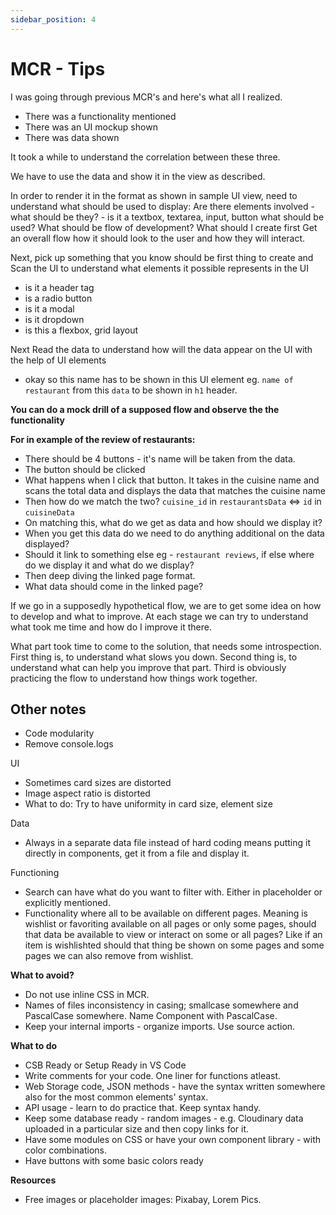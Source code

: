 ```yaml
---
sidebar_position: 4
---
```


# MCR - Tips

I was going through previous MCR's and here's what all I realized.

- There was a functionality mentioned 
- There was an UI mockup shown 
- There was data shown 

It took a while to understand the correlation between these three. 

We have to use the data and show it in the view as described. 

In order to render it in the format as shown in sample UI view, need to understand what should be used to display: 
Are there elements involved - what should be they? - is it a textbox, textarea, input, button what should be used? 
What should be flow of development? What should I create first
Get an overall flow how it should look to the user and how they will interact. 

Next, pick up something that you know should be first thing to create and Scan the UI to understand what elements it possible represents in the UI
- is it a header tag 
- is a radio button
- is it a modal 
- is it dropdown 
- is this a flexbox, grid layout 

Next Read the data to understand how will the data appear on the UI with the help of UI elements 
- okay so this name has to be shown in this UI element eg. `name of restaurant` from this `data` to be shown in `h1` header. 

**You can do a mock drill of a supposed flow and observe the the functionality**

**For in example of the review of restaurants:** 
- There should be 4 buttons - it's name will be taken from the data. 
- The button should be clicked 
- What happens when I click that button. It takes in the cuisine name and scans the total data and displays the data that matches the cuisine name 
- Then how do we match the two? `cuisine_id` in `restaurantsData`  <=> `id` in `cuisineData`
- On matching this, what do we get as data and how should we display it? 
- When you get this data do we need to do anything additional on the data displayed? 
- Should it link to something else eg - `restaurant reviews`, if else where do we display it and what do we display? 
- Then deep diving the linked page format. 
- What data should come in the linked page? 

If we go in a supposedly hypothetical flow, we are to get some idea on how to develop and what to improve. 
At each stage we can try to understand what took me time and how do I improve it there. 

What part took time to come to the solution, that needs some introspection. 
First thing is, to understand what slows you down. 
Second thing is, to understand what can help you improve that part.
Third is obviously practicing the flow to understand how things work together. 

## Other notes 
- Code modularity 
- Remove console.logs 

UI
- Sometimes card sizes are distorted 
- Image aspect ratio is distorted 
- What to do: Try to have uniformity in card size, element size  

Data 
- Always in a separate data file instead of hard coding means putting it directly in components, get it from a file and display it. 

Functioning
- Search can have what do you want to filter with. Either in placeholder or explicitly mentioned. 
- Functionality where all to be available on different pages. Meaning is wishlist or favoriting available on all pages or only some pages, should that data be available to view or interact on some or all pages? Like if an item is wishlishted should that thing be shown on some pages and some pages we can also remove from wishlist. 


**What to avoid?** 
- Do not use inline CSS in MCR. 
- Names of files inconsistency in casing; smallcase somewhere and PascalCase somewhere. Name Component with PascalCase. 
- Keep your internal imports - organize imports. Use source action.  

**What to do**
- CSB Ready or Setup Ready in VS Code 
- Write comments for your code. One liner for functions atleast. 
- Web Storage code, JSON methods - have the syntax written somewhere also for the most common elements' syntax.
- API usage - learn to do practice that. Keep syntax handy. 
- Keep some database ready - random images - e.g. Cloudinary data uploaded in a particular size and then copy links for it.  
- Have some modules on CSS or have your own component library - with color combinations. 
- Have buttons with some basic colors ready 

**Resources**
- Free images or placeholder images: Pixabay, Lorem Pics. 